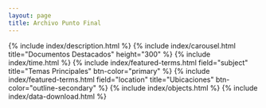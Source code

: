 ```yaml
---
layout: page
title: Archivo Punto Final
---
```


<!-- Contenido de la página -->
{% include index/description.html %}
{% include index/carousel.html title="Documentos Destacados" height="300" %}
{% include index/time.html %}
{% include index/featured-terms.html field="subject" title="Temas Principales" btn-color="primary" %}
{% include index/featured-terms.html field="location" title="Ubicaciones" btn-color="outline-secondary" %}
{% include index/objects.html %}
{% include index/data-download.html %}
